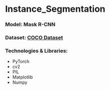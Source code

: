 # Instance_Segmentation
### Model: Mask R-CNN
### Dataset: [COCO Dataset](https://cocodataset.org/#home)
### Technologies & Libraries:
- PyTorch
- cv2
- PIL
- Matplotlib
- Numpy
